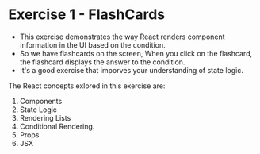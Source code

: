 # Exercise 1 - FlashCards

- This exercise demonstrates the way React renders component information in the UI based on the condition.
- So we have flashcards on the screen, When you click on the flashcard, the flashcard displays the answer to the condition.
- It's a good exercise that imporves your understanding of state logic.

The React concepts exlored in this exercise are:

1. Components
2. State Logic
3. Rendering Lists
4. Conditional Rendering.
5. Props
6. JSX
